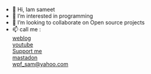 - 👋 Hi, Iam sameet
- 👀 I’m interested in programming
- 💞️ I’m looking to collaborate on Open source projects
- 📫 call me  : <br>
    <a href="https://www.sameet.ir">weblog</a><br>
    <a href="https://www.youtube.com/channel/UC_XJ4oRW4qL2Cmi7VHo9KsQ">youtube</a><br>
    <a href="https://www.payping.ir/@sameet">Support me</a><br>
    <a href="https://mastodon.online/@sameet">mastadon</a><br>
    wpf_sam@yahoo.com

<!---
smsameet/smsameet is a ✨ special ✨ repository because its `README.md` (this file) appears on your GitHub profile.
You can click the Preview link to take a look at your changes.
--->
